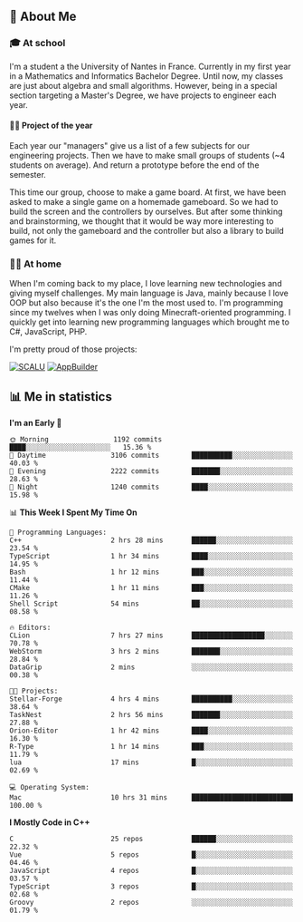## 👀 About Me

### 🎓 At school

I'm a student a the University of Nantes in France. Currently in my first year in a Mathematics and Informatics Bachelor Degree. Until now, my classes are just about algebra and small algorithms. However, being in a special section targeting a Master's Degree, we have projects to engineer each year. 

#### 🔧🔬 Project of the year

Each year our "managers" give us a list of a few subjects for our engineering projects. Then we have to make small groups of students (~4 students on average). And return a prototype before the end of the semester.

This time our group, choose to make a game board. At first, we have been asked to make a single game on a homemade gameboard. So we had to build the screen and the controllers by ourselves. 
But after some thinking and brainstorming, we thought that it would be way more interesting to build, not only the gameboard and the controller but also a library to build games for it.

### 👨‍💻 At home

When I'm coming back to my place, I love learning new technologies and giving myself challenges. My main language is Java, mainly because I love OOP but also because it's the one I'm the most used to. I'm programming since my twelves when I was only doing Minecraft-oriented programming.  I quickly get into learning new programming languages which brought me to C#, JavaScript, PHP. 

I'm pretty proud of those projects:

[![SCALU](https://github-readme-stats.vercel.app/api/pin?username=renardfute&repo=SCALU)](https://github.com/renardfute/scalu)
[![AppBuilder](https://github-readme-stats.vercel.app/api/pin?username=pulsedev2&repo=AppBuilder)](https://github.com/pulsedev2/AppBuilder)

## 📊 Me in statistics
<!--START_SECTION:waka-->
**I'm an Early 🐤** 

```text
🌞 Morning                1192 commits        ████░░░░░░░░░░░░░░░░░░░░░   15.36 % 
🌆 Daytime                3106 commits        ██████████░░░░░░░░░░░░░░░   40.03 % 
🌃 Evening                2222 commits        ███████░░░░░░░░░░░░░░░░░░   28.63 % 
🌙 Night                  1240 commits        ████░░░░░░░░░░░░░░░░░░░░░   15.98 % 
```


📊 **This Week I Spent My Time On** 

```text
💬 Programming Languages: 
C++                      2 hrs 28 mins       ██████░░░░░░░░░░░░░░░░░░░   23.54 % 
TypeScript               1 hr 34 mins        ████░░░░░░░░░░░░░░░░░░░░░   14.95 % 
Bash                     1 hr 12 mins        ███░░░░░░░░░░░░░░░░░░░░░░   11.44 % 
CMake                    1 hr 11 mins        ███░░░░░░░░░░░░░░░░░░░░░░   11.26 % 
Shell Script             54 mins             ██░░░░░░░░░░░░░░░░░░░░░░░   08.58 % 

🔥 Editors: 
CLion                    7 hrs 27 mins       ██████████████████░░░░░░░   70.78 % 
WebStorm                 3 hrs 2 mins        ███████░░░░░░░░░░░░░░░░░░   28.84 % 
DataGrip                 2 mins              ░░░░░░░░░░░░░░░░░░░░░░░░░   00.38 % 

🐱‍💻 Projects: 
Stellar-Forge            4 hrs 4 mins        ██████████░░░░░░░░░░░░░░░   38.64 % 
TaskNest                 2 hrs 56 mins       ███████░░░░░░░░░░░░░░░░░░   27.88 % 
Orion-Editor             1 hr 42 mins        ████░░░░░░░░░░░░░░░░░░░░░   16.30 % 
R-Type                   1 hr 14 mins        ███░░░░░░░░░░░░░░░░░░░░░░   11.79 % 
lua                      17 mins             █░░░░░░░░░░░░░░░░░░░░░░░░   02.69 % 

💻 Operating System: 
Mac                      10 hrs 31 mins      █████████████████████████   100.00 % 
```

**I Mostly Code in C++** 

```text
C                        25 repos            ██████░░░░░░░░░░░░░░░░░░░   22.32 % 
Vue                      5 repos             █░░░░░░░░░░░░░░░░░░░░░░░░   04.46 % 
JavaScript               4 repos             █░░░░░░░░░░░░░░░░░░░░░░░░   03.57 % 
TypeScript               3 repos             █░░░░░░░░░░░░░░░░░░░░░░░░   02.68 % 
Groovy                   2 repos             ░░░░░░░░░░░░░░░░░░░░░░░░░   01.79 % 
```




<!--END_SECTION:waka-->
